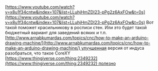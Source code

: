 [https://www.youtube.com/watch?v=x8u1f34cntw&index=107&list=LLuhjHmZDI23-pPg2z6AxFOw&t=0s](https://www.youtube.com/watch?v=x8u1f34cntw&index=107&list=LLuhjHmZDI23-pPg2z6AxFOw&t=0s)
Вот такой поможет красильникову в росписи стен. Или это будет такой бюджетный вариант для заведений всяких и т.п.
[http://www.arnabkumardas.com/topics/cnc/how-to-make-an-arduino-drawing-machine/](http://www.arnabkumardas.com/topics/cnc/how-to-make-an-arduino-drawing-machine/) улучшенная версия от индуса
разобраться, что такое CoreXY
[https://www.thingiverse.com/thing:2349232](https://www.thingiverse.com/thing:2349232) полезно